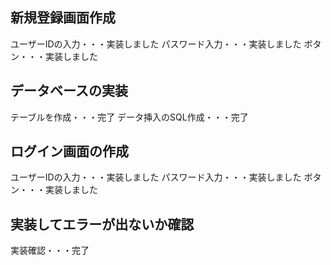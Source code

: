 ## 新規登録画面作成
ユーザーIDの入力・・・実装しました
パスワード入力・・・実装しました
ボタン・・・実装しました
## データベースの実装
テーブルを作成・・・完了
データ挿入のSQL作成・・・完了
## ログイン画面の作成
ユーザーIDの入力・・・実装しました
パスワード入力・・・実装しました
ボタン・・・実装しました
## 実装してエラーが出ないか確認
実装確認・・・完了
